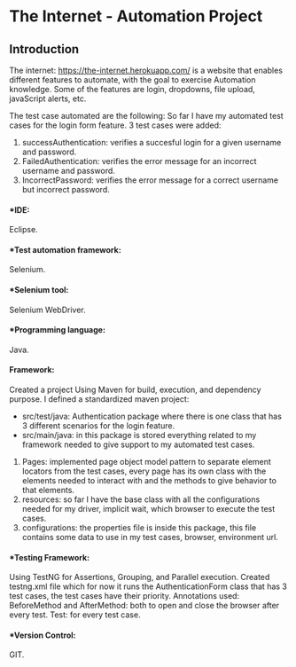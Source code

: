 # The Internet - Automation Project

## Introduction
The internet: https://the-internet.herokuapp.com/
is a website that enables different features to automate, with the goal to exercise Automation 
knowledge. Some of the features are login, dropdowns, file upload, javaScript alerts, etc.

The test case automated are the following:
So far I have my automated test cases for the login form feature. 3 test cases were added:
1) successAuthentication: verifies a succesful login for a given username and password.
2) FailedAuthentication: verifies the error message for an incorrect username and password.
3) IncorrectPassword: verifies the error message for a correct username but incorrect password.

#### *IDE:
Eclipse.

#### *Test automation framework:
Selenium.

#### *Selenium tool:
Selenium WebDriver.

#### *Programming language:
Java.

#### Framework:
Created a project Using Maven for build, execution, and dependency purpose. 
I defined a standardized maven project: 

* src/test/java: Authentication package where there is one class that has 3 different scenarios for the login feature.
* src/main/java: in this package is stored everything related to my framework needed to give support to my automated test cases.
1) Pages: implemented page object model pattern to separate element locators from the test cases, every page has its own class with
the elements needed to interact with and the methods to give behavior to that elements. 
2) resources: so far I have the base class with all the configurations needed for my driver, implicit wait, which browser to execute the
test cases.
3) configurations: the properties file is inside this package, this file contains some data to use in my test cases, browser, environment
url.

#### *Testing Framework:
Using TestNG for Assertions, Grouping, and Parallel execution.
Created testng.xml file which for now it runs the AuthenticationForm class that has 3 test cases, the test cases
have their priority.
Annotations used: 
BeforeMethod and AfterMethod: both to open and close the browser after every test.
Test: for every test case.

#### *Version Control:
GIT.